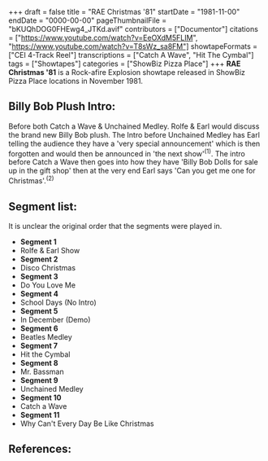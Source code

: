 +++
draft = false
title = "RAE Christmas '81"
startDate = "1981-11-00"
endDate = "0000-00-00"
pageThumbnailFile = "bKUQhDOG0FHEwg4_JTKd.avif"
contributors = ["Documentor"]
citations = ["https://www.youtube.com/watch?v=EeOXdM5FLIM", "https://www.youtube.com/watch?v=T8sWz_sa8FM"]
showtapeFormats = ["CEI 4-Track Reel"]
transcriptions = ["Catch A Wave", "Hit The Cymbal"]
tags = ["Showtapes"]
categories = ["ShowBiz Pizza Place"]
+++
**RAE Christmas '81** is a Rock-afire Explosion showtape released in ShowBiz Pizza Place locations in November 1981.

## Billy Bob Plush Intro:

Before both Catch a Wave & Unchained Medley. Rolfe & Earl would discuss the brand new Billy Bob plush. The Intro before
Unchained Medley has Earl telling the audience they have a 'very special announcement' which is then forgotten and would
then be announced in 'the next show'<sup>(1)</sup>. The intro before Catch a Wave then goes into how they have 'Billy
Bob Dolls for sale up in the gift shop' then at the very end Earl says 'Can you get me one for Christmas'.<sup>(2)</sup>

## Segment list:

It is unclear the original order that the segments were played in.

- **Segment 1**
- Rolfe & Earl Show
- **Segment 2**
- Disco Christmas
- **Segment 3**
- Do You Love Me
- **Segment 4**
- School Days (No Intro)
- **Segment 5**
- In December (Demo)
- **Segment 6**
- Beatles Medley
- **Segment 7**
- Hit the Cymbal
- **Segment 8**
- Mr. Bassman
- **Segment 9**
- Unchained Medley
- **Segment 10**
- Catch a Wave
- **Segment 11**
- Why Can't Every Day Be Like Christmas

## References:
